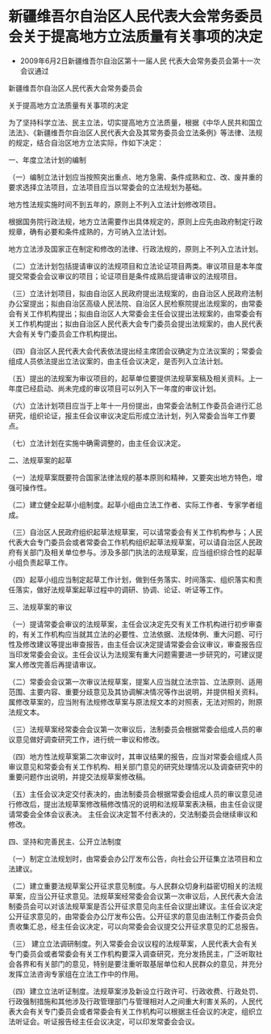 # 新疆维吾尔自治区人民代表大会常务委员会关于提高地方立法质量有关事项的决定

- 2009年6月2日新疆维吾尔自治区第十一届人民
代表大会常务委员会第十一次会议通过

<!-- INFO END -->

新疆维吾尔自治区人民代表大会常务委员会

关于提高地方立法质量有关事项的决定

为了坚持科学立法、民主立法，切实提高地方立法质量，根据《中华人民共和国立法法》、《新疆维吾尔自治区人民代表大会及其常务委员会立法条例》等法律、法规的规定，结合自治区地方立法实际，作如下决定：

一、年度立法计划的编制

（一）编制立法计划应当按照突出重点、地方急需、条件成熟和立、改、废并重的要求选择立法项目，立法项目应当以常委会的立法规划为基础。

地方性法规实施时间不到五年的，原则上不列入立法计划修改项目。

根据国务院行政法规，地方立法需要作出具体规定的，原则上应先由政府制定行政规章，确有必要和条件成熟的，方可纳入立法计划。

地方立法涉及国家正在制定和修改的法律、行政法规的，原则上不列入立法计划。

（二）立法计划包括提请审议的法规项目和立法论证项目两类。审议项目是本年度提交常委会会议审议的项目；论证项目是条件成熟后提请审议的法规项目。

（三）立法计划项目，拟由自治区人民政府提出法规案的，由自治区人民政府法制办公室提出；拟由自治区高级人民法院、自治区人民检察院提出法规案的，由常委会有关工作机构提出；拟由自治区人大常委会主任会议提出法规案的，由常委会有关工作机构提出；拟由自治区人民代表大会专门委员会提出法规案的，由人民代表大会有关专门委员会工作机构提出。

（四）自治区人民代表大会代表依法提出经主席团会议确定为立法议案的；常委会组成人员依法提出立法议案的，由主任会议决定，是否列入立法计划。

（五）提出的法规案为审议项目的，起草单位要提供法规草案稿及相关资料。上一年度已经启动、尚未完成的审议项目可以列入下一年度的审议计划。

（六）立法计划项目应当于上年十一月份提出，由常委会法制工作委员会进行汇总研究，组织论证，报主任会议审议决定后形成立法计划，列入常委会当年工作要点。

（七）立法计划在实施中确需调整的，由主任会议决定。

二、法规草案的起草

（一）法规草案既要符合国家法律法规的基本原则和精神，又要突出地方特色，增强可操作性。

（二）建立健全起草小组制度。起草小组由立法工作者、实际工作者、专家学者组成。

（三）自治区人民政府组织起草法规草案，可以请常委会有关工作机构参与；人民代表大会专门委员会或者常委会工作机构组织起草法规草案，可以请自治区人民政府有关部门及相关单位参与。涉及多部门执法的法规草案，应当组织综合性的起草小组负责起草工作。

（四）起草小组应当制定起草工作计划，做到任务落实、时间落实、组织落实和责任落实，做好法规草案起草过程中的调研、协调、论证、听证等工作。

三、法规草案的审议

（一）提请常委会审议的法规草案，主任会议决定先交有关工作机构进行初步审查的，有关工作机构应当就其立法的必要性、立法依据、法规体例、重大问题、可行性及修改建议等提出审查报告，由主任会议决定提请常委会会议审议，审查报告应当印发常委会会议。主任会议认为法规案有重大问题需要进一步研究的，可建议提案人修改完善后再提请审议。

（二）常委会会议第一次审议法规草案，提案人应当就立法宗旨、立法原则、适用范围、主要内容、重要分歧意见及其协调解决情况等作出说明，并提供相关资料。属修改草案的，应当附有法规修改草案与原法规文本的对照表，无法对照的，附原法规文本。

（三）法规草案经常委会会议第一次审议后，法制委员会根据常委会组成人员的审议意见做好调查研究工作，进行统一审议和修改。

（四）地方性法规草案第二次审议时，其审议结果的报告，应当对常委会组成人员审议意见和常委会有关工作机构、相关部门意见的研究处理情况以及调查研究中的重要问题作出说明，并提交法规草案修改稿。

（五）主任会议决定交付表决的，由法制委员会根据常委会组成人员的审议意见进行修改后，提出法规草案修改稿修改情况的说明和法规草案表决稿，由主任会议提请常委会全体会议表决。 主任会议决定暂不付表决的，交法制委员会继续审议和修改。

四、坚持和完善民主、公开立法制度

（一）制定立法规划时，由常委会办公厅发布公告，向社会公开征集立法项目和立法建议。

（二）建立重要法规草案公开征求意见制度。与人民群众切身利益密切相关的法规草案，应当公开征求意见。法规草案经常委会会议第一次审议后，人民代表大会法制委员会可以对该法规草案是否公开征求意见向主任会议提出建议。主任会议决定公开征求意见的，由常委会办公厅发布公告。公开征求的意见由法制工作委员会负责收集汇总，经主任会议决定，可以向常委会会议提交公开征求意见的汇总报告。

（三） 建立立法调研制度。列入常委会会议议程的法规草案，人民代表大会有关专门委员会或者常委会有关工作机构要深入调查研究，充分发扬民主，广泛听取社会各界和有关部门的意见，特别是要注重听取基层单位和人民群众的意见，并充分发挥立法咨询专家组在立法工作中的作用。

（四）建立立法听证制度。法规草案涉及新设立行政许可、行政收费、行政处罚、行政强制措施和其他涉及行政管理部门与管理相对人之间重大利害关系的，人民代表大会有关专门委员会或者常委会有关工作机构可以根据主任会议的决定，组织立法听证会。听证报告经主任会议决定，可以印发常委会会议。
